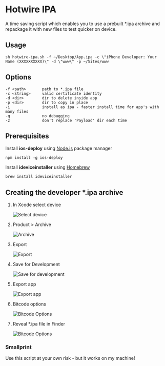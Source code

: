 # Hotwire IPA

A time saving script which enables you to use a prebuilt *.ipa archive and repackage it with new files to test quicker on device.

## Usage
`sh hotwire-ipa.sh -f ~/Desktop/App.ipa -c \"iPhone Developer: Your Name (XXXXXXXXXX)\" -d \"www\" -p ~/Sites/www`

## Options
	-f <path>		path to *.ipa file
	-c <string>		valid certificate identity
	-d <dir>		dir to delete inside app
	-p <dir>		dir to copy in place
	-i				install as ipa - faster install time for app's with many files
	-q				no debugging
	-z				don't replace 'Payload' dir each time

## Prerequisites
Install **ios-deploy** using [Node.js](https://nodejs.org) package manager

`npm install -g ios-deploy`

Install **ideviceinstaller** using [Homebrew](http://brew.sh/)

`brew install ideviceinstaller`

## Creating the developer *.ipa archive
1. In Xcode select device
	
	![Select device](https://cloud.githubusercontent.com/assets/1880480/10481403/469e914a-7268-11e5-8e85-e67e221c8a9c.png)

2. Product > Archive
	
	![Archive](https://cloud.githubusercontent.com/assets/1880480/10481404/499dde64-7268-11e5-8b4c-74950565d140.png)

3. Export
	
	![Export](https://cloud.githubusercontent.com/assets/1880480/10481406/4b7fe1a0-7268-11e5-9d88-a87c5381cca5.png)

4. Save for Development
	
	![Save for development](https://cloud.githubusercontent.com/assets/1880480/10481409/4d1b84e2-7268-11e5-8828-61e711ba59f1.png)

5. Export app
	
	![Export app](https://cloud.githubusercontent.com/assets/1880480/10481411/4ed336a4-7268-11e5-802b-79c742e0eecb.png)

6. Bitcode options
	
	![Bitcode Options](https://cloud.githubusercontent.com/assets/1880480/10481413/503d1708-7268-11e5-87e5-9e324d1eb039.png)

7. Reveal *.ipa file in Finder
	
	![Bitcode Options](https://cloud.githubusercontent.com/assets/1880480/10481414/529e1754-7268-11e5-9e73-e7d5f29d52cc.png)


### Smallprint
Use this script at your own risk - but it works on my machine!